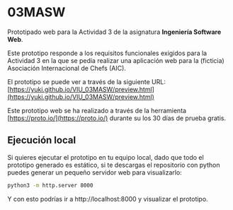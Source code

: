 # 03MASW
Prototipado web para la Actividad 3 de la asignatura **Ingeniería Software Web**.

Este prototipo responde a los requisitos funcionales exigidos para la Actividad 3 en la que se pedía realizar una aplicación web para la (ficticia) Asociación Internacional de Chefs (AIC).

El prototipo se puede ver a través de la siguiente URL: [https://yuki.github.io/VIU_03MASW/preview.html](https://yuki.github.io/VIU_03MASW/preview.html)

Este prototipo web se ha realizado a través de la herramienta [https://proto.io/](https://proto.io/) durante su los 30 días de prueba gratis.


## Ejecución local
Si quieres ejecutar el prototipo en tu equipo local, dado que todo el prototipo generado es estático, si te descargas el repositorio con python puedes generar un pequeño servidor web para visualizarlo:

```bash
python3 -m http.server 8000
```

Y con esto podrías ir a http://localhost:8000 y visualizar el prototipo.

